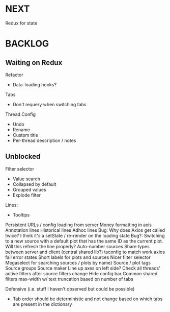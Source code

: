 # NEXT
Redux for state

# BACKLOG

## Waiting on Redux
Refactor
* Data-loading hooks?

Tabs
* Don't requery when switching tabs

Thread Config
* Undo
* Rename
* Custom title
* Per-thread description / notes

## Unblocked
Filter selector
* Value search
* Collapsed by default
* Grouped values
* Explode filter

Lines:
* Tooltips

Persistent URLs / config loading from server
Money formatting in axis
Annotation lines
Historical lines
Adhoc lines
Bug: Why does Axios get called twice? I think it's a setState / re-render on the loading state
Bug?: Switching to a new source with a default plot that has the same ID as the current plot. Will this refresh the line properly?
Auto-number sources
Share types between server and client (central shared lib?)
tsconfig to match work
axios fail error states
Short labels for plots and sources
Nicer filter selector
Megaselect for searching sources / plots by name)
Source / plot tags
Source groups
Source maker
Line up axes on left side?
Check all threads' active filters after source filters change
Hide config bar
Common shared filters
max-width w/ text truncation based on number of tabs

Defensive (i.e. stuff I haven't observed but could be possible)
* Tab order should be deterministic and not change based on which tabs are present in the dictionary